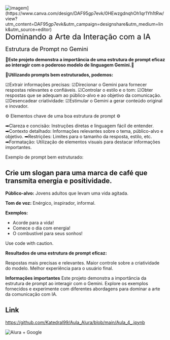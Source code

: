<img src="[URL_da_Imagem" alt="imagem](https://www.canva.com/design/DAF95gp7evk/0HEwzgdnqhOh1qr1Yh1tRw/view?utm_content=DAF95gp7evk&utm_campaign=designshare&utm_medium=link&utm_source=editor)">
<font size="+2" color="BLACK">Dominando a Arte da Interação com a IA</font>
 
<font size="+1" color="BLACK">Estrutura de Prompt no Gemini</font>

🔗**Este projeto demonstra a importância de uma estrutura de prompt eficaz ao interagir com o poderoso modelo de linguagem Gemini.**🔗

📝**Utilizando prompts bem estruturados, podemos:**

☑Extrair informações precisas: 
☑Direcionar o Gemini para fornecer respostas relevantes e confiáveis.
☑Controlar o estilo e o tom: 
☑Obter respostas que se adequam ao público-alvo e ao objetivo da comunicação.
☑Desencadear criatividade: 
☑Estimular o Gemini a gerar conteúdo original e inovador.

⚙ Elementos chave de uma boa estrutura de prompt ⚙

➡Clareza e concisão: 
Instruções diretas e linguagem fácil de entender.
➡Contexto detalhado: 
Informações relevantes sobre o tema, público-alvo e objetivo.
➡Restrições: Limites para o tamanho da resposta, estilo, etc.
➡Formatação: Utilização de elementos visuais para destacar informações importantes.


Exemplo de prompt bem estruturado:
## Crie um slogan para uma marca de café que transmita energia e positividade.

**Público-alvo:** Jovens adultos que levam uma vida agitada.

**Tom de voz:**  Enérgico, inspirador, informal.

**Exemplos:**
* Acorde para a vida!
* Comece o dia com energia!
* O combustível para seus sonhos!

Use code with caution.

**Resultados de uma estrutura de prompt eficaz:**

Respostas mais precisas e relevantes.
Maior controle sobre a criatividade do modelo.
Melhor experiência para o usuário final.

**Informações importantes**
Este projeto demonstra a importância da estrutura de prompt ao interagir com o Gemini. 
Explore os exemplos fornecidos e experimente com diferentes abordagens para dominar a arte da comunicação com IA.



## Link
https://github.com/Katedral99/Aula_Alura/blob/main/Aula_4_.ipynb

<img src="[URL_da_Imagem](https://www.canva.com/design/DAGE9_sKUBg/FXH4vaSWRqNR3It7vD1BoA/view?utm_content=DAGE9_sKUBg&utm_campaign=designshare&utm_medium=link&utm_source=editor)" alt="Alura + Google">
